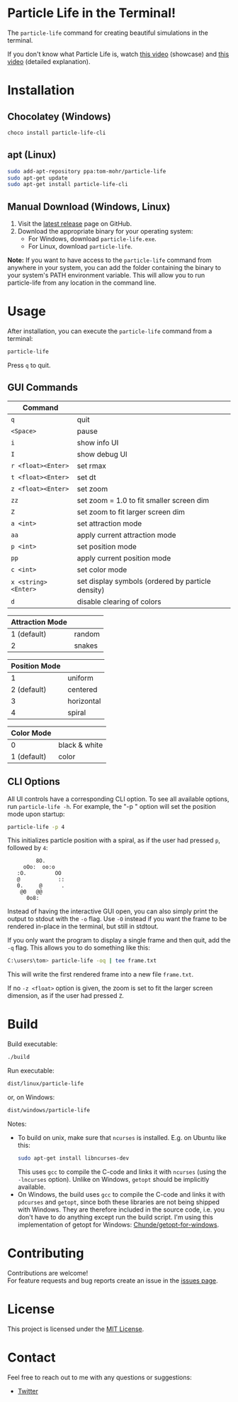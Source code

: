 # Particle Life in the Terminal!

The `particle-life` command for creating beautiful simulations in the terminal.

If you don't know what Particle Life is, watch [this video](https://youtu.be/p4YirERTVF0) (showcase) and [this video](https://youtu.be/scvuli-zcRc) (detailed explanation).

# Installation

## Chocolatey (Windows)

```sh
choco install particle-life-cli
```

## apt (Linux)

```sh
sudo add-apt-repository ppa:tom-mohr/particle-life
sudo apt-get update
sudo apt-get install particle-life-cli
```

## Manual Download (Windows, Linux)

1. Visit the [latest release](https://github.com/tom-mohr/particle-life-cli/releases/latest) page on GitHub.
2. Download the appropriate binary for your operating system:
   - For Windows, download `particle-life.exe`.
   - For Linux, download `particle-life`.

**Note:** If you want to have access to the `particle-life` command from anywhere in your system, you can add the folder containing the binary to your system's PATH environment variable. This will allow you to run particle-life from any location in the command line. 

# Usage

After installation, you can execute the `particle-life` command from a terminal:
```sh
particle-life
```

Press `q` to quit.

## GUI Commands

| Command |  |
|---|---|
| `q` | quit |
| `<Space>` | pause |
| `i` | show info UI |
| `I` | show debug UI |
| `r <float><Enter>` | set rmax |
| `t <float><Enter>` | set dt |
| `z <float><Enter>` | set zoom |
| `zz` | set zoom = 1.0 to fit smaller screen dim |
| `Z` | set zoom to fit larger screen dim |
| `a <int>` | set attraction mode |
| `aa` | apply current attraction mode |
| `p <int>` | set position mode |
| `pp` | apply current position mode |
| `c <int>` | set color mode |
| `x <string><Enter>` | set display symbols (ordered by particle density) |
| `d` | disable clearing of colors |

| Attraction Mode |   |
|---|---|
| 1 (default) | random |
| 2 | snakes |

| Position Mode |   |
|---|---|
| 1 | uniform |
| 2 (default) | centered |
| 3 | horizontal |
| 4 | spiral |

| Color Mode |   |
|---|---|
| 0 | black & white |
| 1 (default) | color |

## CLI Options

All UI controls have a corresponding CLI option.
To see all available options, run `particle-life -h`.
For example, the "-p <mode>" option will set the position mode upon startup:
```sh
particle-life -p 4
```
This initializes particle position with a spiral,
as if the user had pressed `p`, followed by `4`:
```
         8O.
     oOo:  oo:o
   :O.         OO
   @            ::
   0.     @      .
    @0   @@
      0o8:
```

Instead of having the interactive GUI open, you can also simply print the output to stdout with the `-o` flag.
Use `-O` instead if you want the frame to be rendered in-place in the terminal, but still in stdtout.

If you only want the program to display a single frame and then quit, add the `-q` flag.
This allows you to do something like this:
```sh
C:\users\tom> particle-life -oq | tee frame.txt
```
This will write the first rendered frame into a new file `frame.txt`.

If no `-z <float>` option is given, the zoom is set to fit the larger screen dimension,
as if the user had pressed `Z`.

# Build

Build executable:
```sh
./build
```

Run executable:
```sh
dist/linux/particle-life
```
or, on Windows:
```sh
dist/windows/particle-life
```

Notes:

- To build on unix, make sure that `ncurses` is installed. E.g. on Ubuntu like this:
  ```sh
  sudo apt-get install libncurses-dev
  ```
  This uses `gcc` to compile the C-code and links it with `ncurses` (using the `-lncurses` option).
  Unlike on Windows, `getopt` should be implicitly available.
- On Windows, the build uses `gcc` to compile the C-code and links it with `pdcurses` and `getopt`,
  since both these libraries are not being shipped with Windows.
  They are therefore included in the source code, i.e. you don't have to do anything except run the build script.
  I'm using this implementation of getopt for Windows:
  [Chunde/getopt-for-windows](https://github.com/Chunde/getopt-for-windows).

# Contributing

Contributions are welcome!<br>
For feature requests and bug reports create an issue in the [issues page](https://github.com/tom-mohr/particle-life-cli/releases/latest).

# License

This project is licensed under the [MIT License](https://github.com/tom-mohr/particle-life-cli/blob/main/LICENSE).

# Contact

Feel free to reach out to me with any questions or suggestions:

- [Twitter](https://twitter.com/tom_mohr_)

